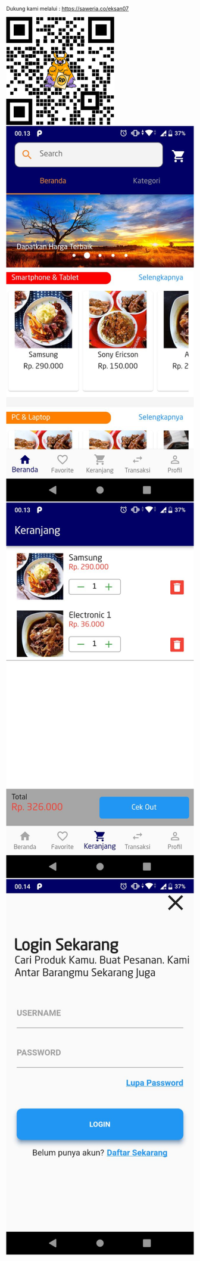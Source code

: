 Dukung kami melalui :
https://saweria.co/eksan07

<img src="saweria.png">

<img src="home.jpg">
<img src="cart.jpg">
<img src="login.jpg">
